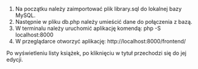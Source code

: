 1) Na początku należy zaimportować plik library.sql do lokalnej bazy MySQL.
2) Następnie w pliku db.php należy umieścić dane do połączenia z bazą.
3) W terminalu należy uruchomić aplikację komendą: php -S localhost:8000 
4) W przeglądarce otworzyć aplikację: http://localhost:8000/frontend/

Po wyświetleniu listy książek, po kliknięciu w tytuł przechodzi się do jej edycji.